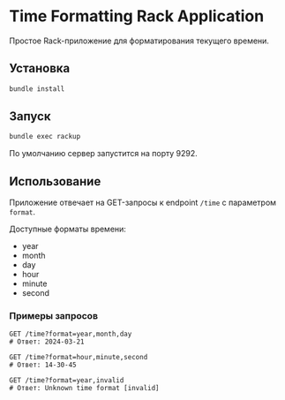 # Time Formatting Rack Application

Простое Rack-приложение для форматирования текущего времени.

## Установка

```bash
bundle install
```

## Запуск

```bash
bundle exec rackup
```

По умолчанию сервер запустится на порту 9292.

## Использование

Приложение отвечает на GET-запросы к endpoint `/time` с параметром `format`.

Доступные форматы времени:
- year
- month
- day
- hour
- minute
- second

### Примеры запросов

```
GET /time?format=year,month,day
# Ответ: 2024-03-21

GET /time?format=hour,minute,second
# Ответ: 14-30-45

GET /time?format=year,invalid
# Ответ: Unknown time format [invalid]
```
